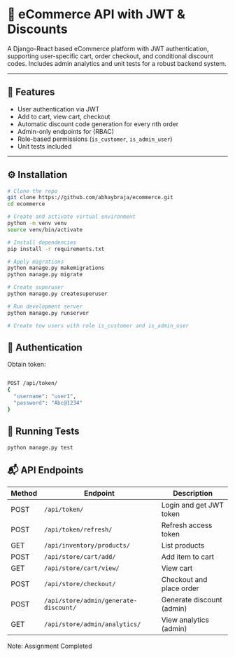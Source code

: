 # 🛒 eCommerce API with JWT & Discounts
A Django-React based eCommerce platform with JWT authentication, supporting user-specific cart, order checkout, and conditional discount codes. Includes admin analytics and unit tests for a robust backend system.

---

## 🚀 Features

- User authentication via JWT
- Add to cart, view cart, checkout
- Automatic discount code generation for every nth order
- Admin-only endpoints for (RBAC)
- Role-based permissions (`is_customer`, `is_admin_user`)
- Unit tests included

---

## ⚙️ Installation

```bash
# Clone the repo
git clone https://github.com/abhaybraja/ecommerce.git
cd ecommerce

# Create and activate virtual environment
python -m venv venv
source venv/bin/activate

# Install dependencies
pip install -r requirements.txt

# Apply migrations
python manage.py makemigrations
python manage.py migrate

# Create superuser
python manage.py createsuperuser

# Run development server
python manage.py runserver

# Create tow users with role is_customer and is_admin_user
```

## 🔐 Authentication
Obtain token:
```bash

POST /api/token/
{
  "username": "user1",
  "password": "Abc@1234"
}


```

## 🧪 Running Tests

```bash
python manage.py test

```


## 📬 API Endpoints

| Method | Endpoint                              | Description               |
| ------ | ------------------------------------- | ------------------------- |
| POST   | `/api/token/`                         | Login and get JWT token   |
| POST   | `/api/token/refresh/`                 | Refresh access token      |
| GET    | `/api/inventory/products/`            | List products             |
| POST   | `/api/store/cart/add/`                | Add item to cart          |
| GET    | `/api/store/cart/view/`               | View cart                 |
| POST   | `/api/store/checkout/`                | Checkout and place order  |
| POST   | `/api/store/admin/generate-discount/` | Generate discount (admin) |
| GET    | `/api/store/admin/analytics/`         | View analytics (admin)    |


Note: Assignment Completed
